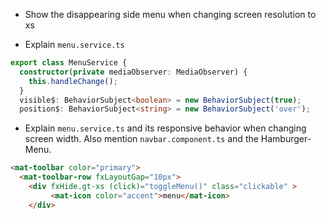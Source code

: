 - Show the disappearing side menu when changing screen resolution to xs

- Explain `menu.service.ts`

```typescript
export class MenuService {
  constructor(private mediaObserver: MediaObserver) {
    this.handleChange();
  }
  visible$: BehaviorSubject<boolean> = new BehaviorSubject(true);
  position$: BehaviorSubject<string> = new BehaviorSubject('over');
```

- Explain `menu.service.ts` and its responsive behavior when changing screen width. Also mention `navbar.component.ts` and the Hamburger-Menu.

```html
<mat-toolbar color="primary">
  <mat-toolbar-row fxLayoutGap="10px">
    <div fxHide.gt-xs (click)="toggleMenu()" class="clickable" >
         <mat-icon color="accent">menu</mat-icon>
    </div>
```